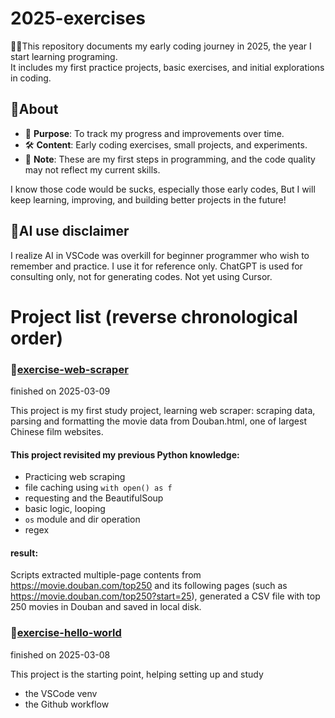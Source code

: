 # 2025-exercises
🧑‍💻This repository documents my early coding journey in 2025, the year I start learning programing.  
It includes my first practice projects, basic exercises, and initial explorations in coding.  

## 📝About  
- 📖 **Purpose**: To track my progress and improvements over time.  
- 🛠 **Content**: Early coding exercises, small projects, and experiments.  
- 🚀 **Note**: These are my first steps in programming, and the code quality may not reflect my current skills.  

I know those code would be sucks, especially those early codes,
But I will keep learning, improving, and building better projects in the future!

## 🤖AI use disclaimer
I realize AI in VSCode was overkill for beginner programmer who wish to remember and practice. I use it for reference only.
ChatGPT is used for consulting only, not for generating codes.
Not yet using Cursor.

# Project list (reverse chronological order)
### 📌[exercise-web-scraper](./exercise-web-scraper)
finished on 2025-03-09

This project is my first study project, learning web scraper: scraping data, parsing and formatting the movie data from Douban.html, one of largest Chinese film websites.

#### This project revisited my previous Python knowledge:
- Practicing web scraping
- file caching using `with open() as f`
- requesting and the BeautifulSoup
- basic logic, looping
- `os` module and dir operation
- regex

#### result:
Scripts extracted multiple-page contents from https://movie.douban.com/top250 and its following pages (such as https://movie.douban.com/top250?start=25), generated a CSV file with top 250 movies in Douban and saved in local disk.

### 📌[exercise-hello-world](./exercise-hello-world)
finished on 2025-03-08

This project is the starting point, helping setting up and study
- the VSCode venv
- the Github workflow


